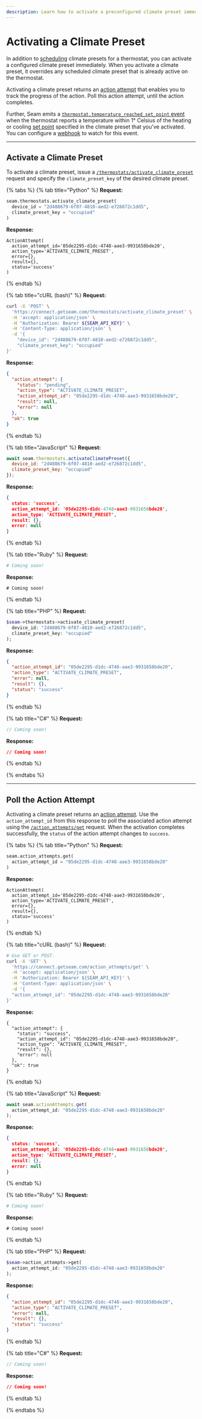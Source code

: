 ```yaml
---
description: Learn how to activate a preconfigured climate preset immediately.
---
```


# Activating a Climate Preset

In addition to [scheduling](../creating-and-managing-thermostat-schedules.md) climate presets for a thermostat, you can activate a configured climate preset immediately. When you activate a climate preset, it overrides any scheduled climate preset that is already active on the thermostat.

Activating a climate preset returns an [action attempt](../../../core-concepts/action-attempts.md) that enables you to track the progress of the action. Poll this action attempt, until the action completes.

Further, Seam emits a [`thermostat.temperature_reached_set_point` event](../../../api-clients/events/#event-types) when the thermostat reports a temperature within 1° Celsius of the heating or cooling [set point](../understanding-thermostat-concepts/set-points.md) specified in the climate preset that you've activated. You can configure a [webhook](../../../core-concepts/webhooks.md) to watch for this event.

***

## Activate a Climate Preset

To activate a climate preset, issue a [`/thermostats/activate_climate_preset`](../../../api/thermostats/activate_climate_preset.md) request and specify the `climate_preset_key` of the desired climate preset.

{% tabs %}
{% tab title="Python" %}
**Request:**

```python
seam.thermostats.activate_climate_preset(
  device_id = "2d488679-6f07-4810-aed2-e726872c1dd5",
  climate_preset_key = "occupied"
)
```

**Response:**

```
ActionAttempt(
  action_attempt_id='05de2295-d1dc-4748-aae3-9931658bde20',
  action_type='ACTIVATE_CLIMATE_PRESET',
  error={},
  result={},
  status='success'
)
```
{% endtab %}

{% tab title="cURL (bash)" %}
**Request:**

```bash
curl -X 'POST' \
  'https://connect.getseam.com/thermostats/activate_climate_preset' \
  -H 'accept: application/json' \
  -H "Authorization: Bearer ${SEAM_API_KEY}" \
  -H 'Content-Type: application/json' \
  -d '{
    "device_id": "2d488679-6f07-4810-aed2-e726872c1dd5",
    "climate_preset_key": "occupied"
}'
```

**Response:**

```json
{
  "action_attempt": {
    "status": "pending",
    "action_type": "ACTIVATE_CLIMATE_PRESET",
    "action_attempt_id": "05de2295-d1dc-4748-aae3-9931658bde20",
    "result": null,
    "error": null
  },
  "ok": true
}
```
{% endtab %}

{% tab title="JavaScript" %}
**Request:**

```javascript
await seam.thermostats.activateClimatePreset({
  device_id: "2d488679-6f07-4810-aed2-e726872c1dd5",
  climate_preset_key: "occupied"
});
```

**Response:**

```json
{
  status: 'success',
  action_attempt_id: '05de2295-d1dc-4748-aae3-9931658bde20',
  action_type: 'ACTIVATE_CLIMATE_PRESET',
  result: {},
  error: null
}
```
{% endtab %}

{% tab title="Ruby" %}
**Request:**

```ruby
# Coming soon!
```

**Response:**

```
# Coming soon!
```
{% endtab %}

{% tab title="PHP" %}
**Request:**

```php
$seam->thermostats->activate_climate_preset(
  device_id: "2d488679-6f07-4810-aed2-e726872c1dd5",
  climate_preset_key: "occupied"
);
```

**Response:**

```json
{
  "action_attempt_id": "05de2295-d1dc-4748-aae3-9931658bde20",
  "action_type": "ACTIVATE_CLIMATE_PRESET",
  "error": null,
  "result": {},
  "status": "success"
}
```
{% endtab %}

{% tab title="C#" %}
**Request:**

```java
// Coming soon!
```

**Response:**

```json
// Coming soon!
```
{% endtab %}



{% endtabs %}

***

## Poll the Action Attempt

Activating a climate preset returns an [action attempt](../../../core-concepts/action-attempts.md). Use the `action_attempt_id` from this response to poll the associated action attempt using the [`/action_attempts/get`](../../../api-clients/action_attempts/get.md) request. When the activation completes successfully, the `status` of the action attempt changes to `success`.

{% tabs %}
{% tab title="Python" %}
**Request:**

```python
seam.action_attempts.get(
  action_attempt_id = "05de2295-d1dc-4748-aae3-9931658bde20"
)
```

**Response:**

```
ActionAttempt(
  action_attempt_id='05de2295-d1dc-4748-aae3-9931658bde20',
  action_type='ACTIVATE_CLIMATE_PRESET',
  error={},
  result={},
  status='success'
)
```
{% endtab %}

{% tab title="cURL (bash)" %}
**Request:**

```bash
# Use GET or POST.
curl -X 'GET' \
  'https://connect.getseam.com/action_attempts/get' \
  -H 'accept: application/json' \
  -H 'Authorization: Bearer ${SEAM_API_KEY}' \
  -H 'Content-Type: application/json' \
  -d '{
  "action_attempt_id": "05de2295-d1dc-4748-aae3-9931658bde20"
}'
```

**Response:**

```
{
  "action_attempt": {
    "status": "success",
    "action_attempt_id": "05de2295-d1dc-4748-aae3-9931658bde20",
    "action_type": "ACTIVATE_CLIMATE_PRESET",
    "result": {},
    "error": null
  },
  "ok": true
}
```
{% endtab %}

{% tab title="JavaScript" %}
**Request:**

```javascript
await seam.actionAttempts.get(
  action_attempt_id: "05de2295-d1dc-4748-aae3-9931658bde20"
);
```

**Response:**

```json
{
  status: 'success',
  action_attempt_id: '05de2295-d1dc-4748-aae3-9931658bde20',
  action_type: 'ACTIVATE_CLIMATE_PRESET',
  result: {},
  error: null
}
```
{% endtab %}

{% tab title="Ruby" %}
**Request:**

```ruby
# Coming soon!
```

**Response:**

```
# Coming soon!
```
{% endtab %}

{% tab title="PHP" %}
**Request:**

```php
$seam->action_attempts->get(
  action_attempt_id: "05de2295-d1dc-4748-aae3-9931658bde20"
);
```

**Response:**

```json
{
  "action_attempt_id": "05de2295-d1dc-4748-aae3-9931658bde20",
  "action_type": "ACTIVATE_CLIMATE_PRESET",
  "error": null,
  "result": {},
  "status": "success"
}
```
{% endtab %}

{% tab title="C#" %}
**Request:**

```csharp
// Coming soon!
```

**Response:**

```json
// Coming soon!
```
{% endtab %}



{% endtabs %}
